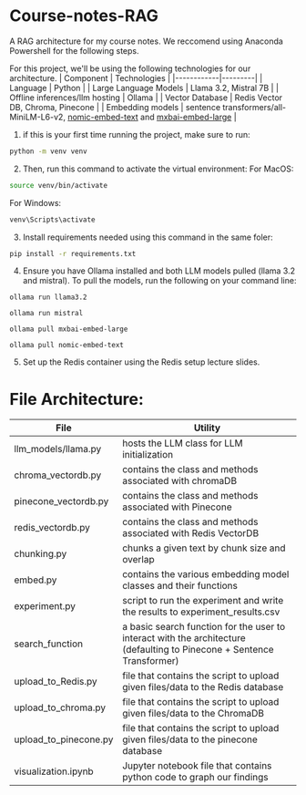 # Course-notes-RAG
A RAG architecture for my course notes. We reccomend using Anaconda Powershell for the following steps.

For this project, we'll be using the following technologies for our architecture.
| Component | Technologies |
|------------|---------|
| Language | Python |
| Large Language Models | Llama 3.2, Mistral 7B  |
| Offline inferences/llm hosting | Ollama |
| Vector Database | Redis Vector DB, Chroma, Pinecone |
| Embedding models | sentence transformers/all-MiniLM-L6-v2, [nomic-embed-text]((https://ollama.com/library/nomic-embed-text)) and [mxbai-embed-large](https://ollama.com/library/mxbai-embed-large) |

1. if this is your first time running the project, make sure to run: 
```bash
python -m venv venv
```

2. Then, run this command to activate the virtual environment:
For MacOS:
```bash
source venv/bin/activate
```
For Windows:
```bash
venv\Scripts\activate
```

3. Install requirements needed using this command in the same foler:
```bash
pip install -r requirements.txt
```

4. Ensure you have Ollama installed and both LLM models pulled (llama 3.2 and mistral). To pull the models, run the following on your command line:
```
ollama run llama3.2
```
```
ollama run mistral
```
```
ollama pull mxbai-embed-large
```
```
ollama pull nomic-embed-text
```

5. Set up the Redis container using the Redis setup lecture slides.

# File Architecture:
| File | Utility |
|------------|---------|
| llm_models/llama.py | hosts the LLM class for LLM initialization |
| chroma_vectordb.py | contains the class and methods associated with chromaDB |
| pinecone_vectordb.py | contains the class and methods associated with Pinecone |
| redis_vectordb.py | contains the class and methods associated with Redis VectorDB |
| chunking.py | chunks a given text by chunk size and overlap | 
| embed.py | contains the various embedding model classes and their functions | 
| experiment.py | script to run the experiment and write the results to experiment_results.csv | 
| search_function | a basic search function for the user to interact with the architecture (defaulting to Pinecone + Sentence Transformer) | 
| upload_to_Redis.py | file that contains the script to upload given files/data to the Redis database | 
| upload_to_chroma.py | file that contains the script to upload given files/data to the ChromaDB  | 
| upload_to_pinecone.py | file that contains the script to upload given files/data to the pinecone database |
| visualization.ipynb | Jupyter notebook file that contains python code to graph our findings |  